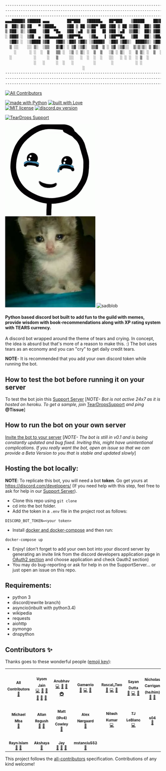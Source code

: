 ```tex
---------------------------------------------------------------------------------------------------
---------------------------------------------------------------------------------------------------
---------------------------------------------------------------------------------------------------
▄▄▄█████▓ ▓█████ ▄▄▄        ██▀███   ▓█████▄   ██▀███    ▒█████    ██▓███     ██████ 
▓  ██▒ ▓▒ ▓█   ▀ ▒████▄     ▓██ ▒ ██ ▒▒██▀ ██▌ ▓██ ▒ ██ ▒▒██▒  ██▒ ▓██░  ██▒ ▒██    ▒ 
▒ ▓██░ ▒░ ▒███   ▒██  ▀█▄   ▓██ ░▄█  ▒░██   █▌ ▓██ ░▄█  ▒▒██░  ██▒ ▓██░ ██▓▒ ░ ▓██▄   
░ ▓██▓ ░  ▒▓█  ▄ ░██▄▄▄▄██  ▒██▀▀█▄   ░▓█▄   ▌ ▒██▀▀█▄   ▒██   ██░ ▒██▄█▓▒  ▒  ▒   ██▒
  ▒██▒ ░  ░▒████ ▒▓█   ▓██▒ ░██▓ ▒██▒ ░▒████▓  ░██▓ ▒██▒░  ████▓▒░ ▒██▒ ░   ░▒██████▒▒
  ▒ ░░    ░░ ▒░  ░▒▒   ▓▒█░ ░ ▒▓ ░▒▓░  ▒▒▓  ▒ ░ ▒▓ ░▒▓░░  ▒░▒░▒░ ▒ ▓▒░ ░  ░ ▒ ▒▓▒ ▒ ░
    ░      ░ ░  ░  ▒   ▒▒ ░  ░▒ ░ ▒░ ░  ▒  ▒   ░▒ ░ ▒░  ░  ▒ ▒░ ░  ▒  ░      ░ ░▒  ░ ░
  ░          ░     ░   ▒     ░░   ░  ░  ░  ░   ░░   ░ ░ ░  ░ ▒  ░       ░  ░   ░  
             ░   ░     ░  ░   ░         ░       ░          ░ ░                  ░  
                                   ░                                          
---------------------------------------------------------------------------------------------------
---------------------------------------------------------------------------------------------------
---------------------------------------------------------------------------------------------------
```


<!-- ALL-CONTRIBUTORS-BADGE:START - Do not remove or modify this section -->
[![All Contributors](https://img.shields.io/badge/all_contributors-18-orange.svg?style=flat-square)](#contributors-)
<!-- ALL-CONTRIBUTORS-BADGE:END -->

<p>
<a href="https://www.python.org/"><img src="http://ForTheBadge.com/images/badges/made-with-python.svg" alt="made with Python"></a>
<a href="https://github.com/Vyvy-vi/"><img src="http://ForTheBadge.com/images/badges/built-with-love.svg" alt="built with Love"></a><br>
<a href="https://raw.githubusercontent.com/Vyvy-vi/TearDrops/main/LICENSE"><img src="https://img.shields.io/github/license/Vyvy-vi/TearDrops?style=flat-square" alt="MIT license"></a>
<a href="https://github.com/Rapptz/discord.py/releases/tag/v1.5.0"><img src="https://img.shields.io/badge/discord.py-v1.5.0-7289da.svg?style=flat-square" alt="discord.py version"></a>
</p>

[![TearDrops Support](https://discordapp.com/api/guilds/765880027467350047/widget.png?style=banner2)](https://discord.io/TearDropsSupport)


![tears gif](.github/resources/cries.gif)
![cri](.github/resources/cri.png)
![sadblob](https://media.discordapp.net/attachments/771696574697832469/773264495006318623/sadblob.png)

#### Python based discord bot built to add fun to the guild with memes, provide wisdom with book-recommendations along with XP rating system with <strong>TEARS</strong> currency.

A discord bot wrapped around the theme of tears and crying.
In concept, the idea is absurd but that's more of a reason to make this. :)
The bot uses tears as an economy and you can "cry" to get daily credit tears.

**NOTE**- It is recommended that you add your own discord token while running the bot.

## How to test the bot before running it on your server
To test the bot join this [Support Server](https://discord.gg/jTzGuYx)
  [*NOTE- Bot is not active 24x7 as it is hosted on heroku. To get a sample, join* [TearDropsSupport](https://discord.gg/jTzGuYx) *and ping* **@Tissue**]

## How to run the bot on your own server
[Invite the bot to your server](https://discord.com/api/oauth2/authorize?client_id=627772985872220161&permissions=379968&scope=bot)
[*NOTE- The bot is still in v0.1 and is being constantly updated and bug fixed. Inviting this, might have unintentional complications. If you really want the bot, open an issue so that we can provide a Beta Version to you that is stable and updated slowly*]

## Hosting the bot locally:

**NOTE**: To replicate this bot, you will need a bot **token**. Go get yours at https://discord.com/developers/ (If you need help with this step, feel free to ask for help in our [Support Server](https://discord.gg/jTzGuYx)).
- Clone this repo using `git clone`
- cd into the bot folder.
- Add the token in a `.env` file in the project root as follows:
```text
DISCORD_BOT_TOKEN=<your token>
```
- Install [docker and docker-compose](https://docs.docker.com/desktop/) and then run:
```
docker-compose up
```
- Enjoy! (don't forget to add your own bot into your discord server by generating an invite link from the discord developers application page in [OAuth2 section](https://discord.com/developers/applications/) and choose application and check Oauth2 section)
- You may do bug-reporting or ask for help in on the SupportServer... or just open an issue on this repo.

## Requirements:
- python 3
- discord(rewrite branch)
- asyncio(inbuilt with python3.4)
- wikipedia
- requests
- aiohttp
- pymongo
- dnspython

## Contributors ✨

Thanks goes to these wonderful people ([emoji key](https://allcontributors.org/docs/en/emoji-key)):

<!-- ALL-CONTRIBUTORS-LIST:START - Do not remove or modify this section -->
<!-- prettier-ignore-start -->
<!-- markdownlint-disable -->
<table>
  <tr>
    <td align="center"><a href="https://allcontributors.org"><img src="https://avatars1.githubusercontent.com/u/46410174?v=4" width="100px;" alt=""/><br /><sub><b>All Contributors</b></sub></a><br /><a href="https://github.com/Vyvy-vi/TearDrops/commits?author=all-contributors" title="Documentation">📖</a></td>
    <td align="center"><a href="https://github.com/Vyvy-vi"><img src="https://avatars0.githubusercontent.com/u/62864373?v=4" width="100px;" alt=""/><br /><sub><b>Vyom Jain</b></sub></a><br /><a href="https://github.com/Vyvy-vi/TearDrops/commits?author=Vyvy-vi" title="Code">💻</a> <a href="#projectManagement-Vyvy-vi" title="Project Management">📆</a> <a href="#design-Vyvy-vi" title="Design">🎨</a> <a href="https://github.com/Vyvy-vi/TearDrops/commits?author=Vyvy-vi" title="Documentation">📖</a> <a href="#maintenance-Vyvy-vi" title="Maintenance">🚧</a> <a href="https://github.com/Vyvy-vi/TearDrops/pulls?q=is%3Apr+reviewed-by%3AVyvy-vi" title="Reviewed Pull Requests">👀</a></td>
    <td align="center"><a href="https://anubhav.codes"><img src="https://avatars0.githubusercontent.com/u/1628340?v=4" width="100px;" alt=""/><br /><sub><b>Anubhav</b></sub></a><br /><a href="https://github.com/Vyvy-vi/TearDrops/commits?author=anubhavcodes" title="Code">💻</a> <a href="https://github.com/Vyvy-vi/TearDrops/commits?author=anubhavcodes" title="Documentation">📖</a> <a href="#ideas-anubhavcodes" title="Ideas, Planning, & Feedback">🤔</a> <a href="#infra-anubhavcodes" title="Infrastructure (Hosting, Build-Tools, etc)">🚇</a></td>
    <td align="center"><a href="https://github.com/gamerrio"><img src="https://avatars0.githubusercontent.com/u/21240909?v=4" width="100px;" alt=""/><br /><sub><b>Gamerrio</b></sub></a><br /><a href="#ideas-gamerrio" title="Ideas, Planning, & Feedback">🤔</a> <a href="https://github.com/Vyvy-vi/TearDrops/commits?author=gamerrio" title="Code">💻</a> <a href="#design-gamerrio" title="Design">🎨</a></td>
    <td align="center"><a href="https://github.com/RascalTwo"><img src="https://avatars0.githubusercontent.com/u/9403665?v=4" width="100px;" alt=""/><br /><sub><b>Rascal_Two</b></sub></a><br /><a href="https://github.com/Vyvy-vi/TearDrops/issues?q=author%3ARascalTwo" title="Bug reports">🐛</a> <a href="https://github.com/Vyvy-vi/TearDrops/commits?author=RascalTwo" title="Code">💻</a> <a href="#ideas-RascalTwo" title="Ideas, Planning, & Feedback">🤔</a></td>
    <td align="center"><a href="https://github.com/sayand0122"><img src="https://avatars1.githubusercontent.com/u/53222600?v=4" width="100px;" alt=""/><br /><sub><b>Sayan Dutta</b></sub></a><br /><a href="#ideas-sayand0122" title="Ideas, Planning, & Feedback">🤔</a> <a href="https://github.com/Vyvy-vi/TearDrops/commits?author=sayand0122" title="Code">💻</a> <a href="#design-sayand0122" title="Design">🎨</a></td>
    <td align="center"><a href="http://www.nhcarrigan.com"><img src="https://avatars1.githubusercontent.com/u/63889819?v=4" width="100px;" alt=""/><br /><sub><b>Nicholas Carrigan (he/him)</b></sub></a><br /><a href="#ideas-nhcarrigan" title="Ideas, Planning, & Feedback">🤔</a> <a href="https://github.com/Vyvy-vi/TearDrops/commits?author=nhcarrigan" title="Documentation">📖</a></td>
  </tr>
  <tr>
    <td align="center"><a href="https://mikeysan.hashnode.dev"><img src="https://avatars1.githubusercontent.com/u/13338176?v=4" width="100px;" alt=""/><br /><sub><b>Michael Mba</b></sub></a><br /><a href="#ideas-mikeysan" title="Ideas, Planning, & Feedback">🤔</a></td>
    <td align="center"><a href="https://github.com/AllanRegush"><img src="https://avatars0.githubusercontent.com/u/17693494?v=4" width="100px;" alt=""/><br /><sub><b>Allan Regush</b></sub></a><br /><a href="#ideas-AllanRegush" title="Ideas, Planning, & Feedback">🤔</a> <a href="https://github.com/Vyvy-vi/TearDrops/commits?author=AllanRegush" title="Documentation">📖</a></td>
    <td align="center"><a href="https://mattcowley.co.uk/"><img src="https://avatars2.githubusercontent.com/u/12371363?v=4" width="100px;" alt=""/><br /><sub><b>Matt (IPv4) Cowley</b></sub></a><br /><a href="#ideas-MattIPv4" title="Ideas, Planning, & Feedback">🤔</a></td>
    <td align="center"><a href="https://github.com/AbstractUmbra"><img src="https://avatars0.githubusercontent.com/u/16031716?v=4" width="100px;" alt=""/><br /><sub><b>Alex Nørgaard</b></sub></a><br /><a href="#ideas-AbstractUmbra" title="Ideas, Planning, & Feedback">🤔</a></td>
    <td align="center"><a href="https://github.com/LazybuddyNK"><img src="https://avatars3.githubusercontent.com/u/59273928?v=4" width="100px;" alt=""/><br /><sub><b>Nitesh Kumar</b></sub></a><br /><a href="https://github.com/Vyvy-vi/TearDrops/commits?author=LazybuddyNK" title="Code">💻</a></td>
    <td align="center"><a href="https://github.com/IcemanEtika"><img src="https://avatars0.githubusercontent.com/u/44535539?v=4" width="100px;" alt=""/><br /><sub><b>TJ LeBlanc</b></sub></a><br /><a href="https://github.com/Vyvy-vi/TearDrops/commits?author=IcemanEtika" title="Code">💻</a></td>
    <td align="center"><a href="https://github.com/s04"><img src="https://avatars2.githubusercontent.com/u/70141652?v=4" width="100px;" alt=""/><br /><sub><b>s04</b></sub></a><br /><a href="#ideas-s04" title="Ideas, Planning, & Feedback">🤔</a></td>
  </tr>
  <tr>
    <td align="center"><a href="https://github.com/SKULLXL"><img src="https://avatars3.githubusercontent.com/u/68315325?v=4" width="100px;" alt=""/><br /><sub><b>Rayn Islam</b></sub></a><br /><a href="https://github.com/Vyvy-vi/TearDrops/issues?q=author%3ASKULLXL" title="Bug reports">🐛</a> <a href="#ideas-SKULLXL" title="Ideas, Planning, & Feedback">🤔</a></td>
    <td align="center"><a href="https://github.com/AkshayaKulasekaran"><img src="https://avatars2.githubusercontent.com/u/61582763?v=4" width="100px;" alt=""/><br /><sub><b>Akshaya</b></sub></a><br /><a href="https://github.com/Vyvy-vi/TearDrops/issues?q=author%3AAkshayaKulasekaran" title="Bug reports">🐛</a></td>
    <td align="center"><a href="https://github.com/jveer634"><img src="https://avatars0.githubusercontent.com/u/47923507?v=4" width="100px;" alt=""/><br /><sub><b>Jay</b></sub></a><br /><a href="#ideas-jveer634" title="Ideas, Planning, & Feedback">🤔</a> <a href="https://github.com/Vyvy-vi/TearDrops/commits?author=jveer634" title="Documentation">📖</a> <a href="https://github.com/Vyvy-vi/TearDrops/issues?q=author%3Ajveer634" title="Bug reports">🐛</a></td>
    <td align="center"><a href="https://github.com/mstanciu552"><img src="https://avatars3.githubusercontent.com/u/34579048?v=4" width="100px;" alt=""/><br /><sub><b>mstanciu552</b></sub></a><br /><a href="https://github.com/Vyvy-vi/TearDrops/commits?author=mstanciu552" title="Documentation">📖</a></td>
  </tr>
</table>

<!-- markdownlint-enable -->
<!-- prettier-ignore-end -->
<!-- ALL-CONTRIBUTORS-LIST:END -->

This project follows the [all-contributors](https://github.com/all-contributors/all-contributors) specification. Contributions of any kind welcome!
